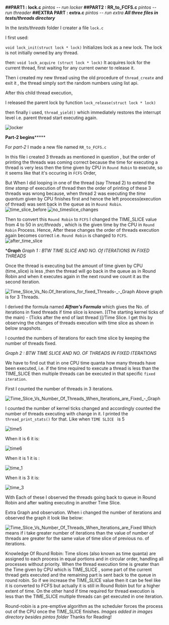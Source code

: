**##PART1 : lock.c** _pintos -- run locker_
**##PART2 : RR_to_FCFS.c** _pintos -- run threader_
**##EXTRA PART : extra.c** _pintos -- run extra_
**_All three files in tests/threads directory_**

In the _tests/threads_ folder I creater a file `lock.c`

I first used:

`void lock_init(struct lock * lock)`
Initializes lock as a new lock. The lock is not initially owned by any thread.

then:
`void lock_acquire (struct lock * lock)`
It acquires lock for the current thread, first waiting for any current owner to release it.

Then i created my new thread using the old procedure of `thread_create` and exit it , the thread simply sort the random numbers using list api.

After this child thread execution,

I released the parent lock by function
`lock_release(struct lock * lock)`

then finally i used,
`thread_yield()`
which immediately restores the interrupt level i.e. parent thread start executing again.

![locker](/uploads/3c063782bd0e682a44782f7abccb6b51/locker.png)

**********Part-2 begins***************

For _part-2_ I made a new file named `RR_to_FCFS.c`

In this file i created 3 threads as mentioned in question ,
but the order of printing the threads was coming correct because the time for executing a thread is very less then the time given by CPU in `Round Robin` to execute,
so it seems like that it's occuring in `FCFS` Order,

But When I did looping in one of the thread (say Thread 2) to extend the _time stamp_ of execution of thread then the order of printing of these 3 threads was wrong because,
when thread 2 was executing the _time quantum_ given by CPU finishes first and hence the left proocess(execution of thread) was sent back in the queue as in `Round Robin`.
![time_slice_before](/uploads/e71479246942d658edf5bafbee883ac3/time_slice_before.png)
![no_timeslice_changes](/uploads/ca2b3b581cd7e9dcfbdc2c4cdd5bfb2e/no_timeslice_changes.png)

Then to convert this `Round Robin` to `FCFS` I changed the TIME_SLICE value from 4 to 50 in _src/threads_ , which is the given time by the CPU in `Round Robin` Process. Hence,
After these changes the order of threads execution again becomes correct i.e. `Round Robin` is changed to `FCFS`.
![after_time_slice](/uploads/7be2dd5c6e4982788e4f183f96cc9042/after_time_slice.png)


********Graph*******
_Graph 1 : BTW TIME SLICE AND NO. Of ITERATIONS IN FIXED THREADS_

 Once the thread is executing but the amount of time given by CPU (time_slice) is less ,then the thread will go back in the queue as in Round Robin
 and when it executes again in the next round we count it as the second iteration.
 
 ![Time_Slice_Vs_No._Of_Iterations_for_fixed_Threads_-_-_Graph](/uploads/916b25d191060fa56f40c5e7fc3c5c18/Time_Slice_Vs_No._Of_Iterations_for_fixed_Threads_-_-_Graph.png)
 Above graph is for 3 Threads.
 
 I derived the formula named **_Alfran's Formula_** which gives the No. of iterations in fixed threads if time slice is known. [(The starting kernel ticks of the main) - 
 (Ticks after the end of last thread )]/Time Slice. I get this by  observing the changes of threads execution with time slice as shown in below snapshots.
 
 I counted the numbers of iterations for each time slice by keeping the number of threads fixed.
 
 _Graph 2 : BTW TIME SLICE AND NO. OF THREADS IN FIXED ITERATIONS_
 
 We have to find out that in one CPU time quanta how many threads have been executed, 
 i.e. if the time required to execute a thread is less than the TIME_SLICE then multiple 
 threads can be executed in that specific  `fixed iteration`.
 
 First I counted the number of threads in 3 iterations.
 
 ![Time_Slice_Vs_Number_Of_Threads_When_Iterations_are_Fixed_-_Graph](/uploads/06c62f143e80529c0fc216ff83bc2384/Time_Slice_Vs_Number_Of_Threads_When_Iterations_are_Fixed_-_Graph.png)
 
 I counted the number of kernel ticks changed and accordingly counted the number of threads executing with change in it. I printed the `thread_print_stats()` for that.
 Like when `TIME SLICE ` is 5
 
 ![time5](/uploads/2daab31242168672d3f623ac1ca63742/time5.png)
 
 When it is 6 it is:
 
 ![time6](/uploads/21653070ad6b0c496b3189598e1b90ec/time6.png)
 
 When it is 1 it is :
 
 ![time_1](/uploads/659c03bdaa4d0b0696f5c52ca82c1fc2/time_1.png)
 
 When it is 3 it is:
 
 ![time_3](/uploads/49380931e44ef0c6efd26c8acbab6a9e/time_3.png)
 
 With Each of these I observed the threads going back to queue in Round Robin and after waiting executing in another Time Slice.
 
 
 
 Extra Graph and observation. When i changed the number of iterations and observed the graph it look like below:
 
 ![Time_Slice_Vs_Number_Of_Threads_When_Iterations_are_Fixed](/uploads/bbb5491b1a71cd588bbfbc5cd13c6f6e/Time_Slice_Vs_Number_Of_Threads_When_Iterations_are_Fixed.png)
 Which means if i take greater number of iterations than the value of number of threads are greater for the same value of time slice of previous no. of iterations.
 
 Knowledge Of Round Robin:
  Time slices (also known as time quanta) are assigned to each process in equal portions and in circular order, handling all processes without priority.
  When the thread execution time is greater than the Time given by CPU which is TIME_SLICE , some part of the current thread gets executed and the remaining part is sent back to the queue 
  in round robin. So if we increase the TIME_SLICE value then it can be feel like it is converted to FCFS but actually it is still in  Round Robin but for a higher extent of time.
  On the other hand if time required for thread execution is less than the TIME_SLICE multiple threads can get executed in one iteration.
  
  Round-robin is a pre-emptive algorithm as the scheduler forces the process out of the CPU once the TIME_SLICE finishes.
  _Images added in images directory besides pintos folder_
  Thanks for Reading!
  
  
 
 
 
 
 
